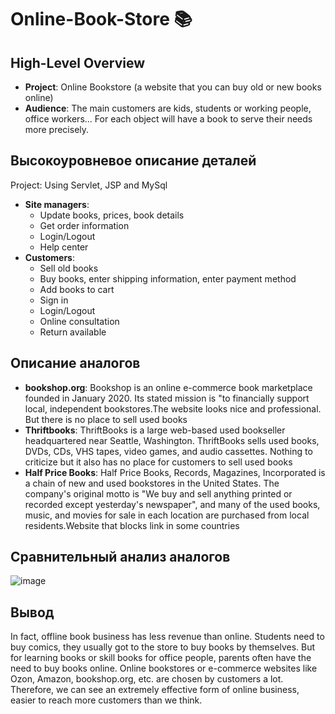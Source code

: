 # Online-Book-Store :books:
## High-Level Overview
- **Project**: Online Bookstore (a website that you can buy old or new books online)
- **Audience**: The main customers are kids, students or working people, office workers... For each object will have a book to serve their needs more precisely.
## Высокоуровневое описание деталей
Project: Using Servlet, JSP and MySql
- **Site managers**:
  - Update books, prices, book details
  - Get order information
  - Login/Logout
  - Help center
- **Customers**:
  - Sell old books
  - Buy books, enter shipping information, enter payment method
  - Add books to cart
  - Sign in
  - Login/Logout
  - Online consultation
  - Return available
## Описание аналогов
- **bookshop.org**: Bookshop is an online e-commerce book marketplace founded in January 2020. Its stated mission is "to financially support local, independent bookstores.The website looks nice and professional. But there is no place to sell used books
- **Thriftbooks**: ThriftBooks is a large web-based used bookseller headquartered near Seattle, Washington. ThriftBooks sells used books, DVDs, CDs, VHS tapes, video games, and audio cassettes. Nothing to criticize but it also has no place for customers to sell used books
- **Half Price Books**: Half Price Books, Records, Magazines, Incorporated is a chain of new and used bookstores in the United States. The company's original motto is "We buy and sell anything printed or recorded except yesterday's newspaper", and many of the used books, music, and movies for sale in each location are purchased from local residents.Website that blocks link in some countries
## Сравнительный анализ аналогов
![image](https://user-images.githubusercontent.com/85243027/138411901-d2b15a7e-6ba9-4dac-ba64-583a3358e85b.png)
## Вывод
In fact, offline book business has less revenue than online. Students need to buy comics, they usually got to the store to buy books by themselves. But for learning books or skill books for office people, parents often have the need to buy books online. Online bookstores or e-commerce websites like Ozon, Amazon, bookshop.org, etc. are chosen by customers a lot. Therefore, we can see an extremely effective form of online business, easier to reach more customers than we think.
